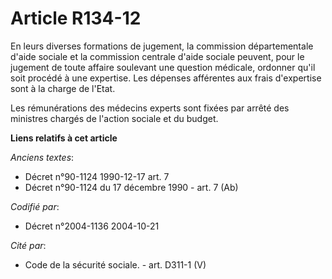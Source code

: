 # Article R134-12

En leurs diverses formations de jugement, la commission départementale d'aide sociale et la commission centrale d'aide
sociale peuvent, pour le jugement de toute affaire soulevant une question médicale, ordonner qu'il soit procédé à une
expertise. Les dépenses afférentes aux frais d'expertise sont à la charge de l'Etat.

Les rémunérations des médecins experts sont fixées par arrêté des ministres chargés de l'action sociale et du budget.

**Liens relatifs à cet article**

_Anciens textes_:

  - Décret n°90-1124 1990-12-17 art. 7
  - Décret n°90-1124 du 17 décembre 1990 - art. 7 (Ab)

_Codifié par_:

  - Décret n°2004-1136 2004-10-21

_Cité par_:

  - Code de la sécurité sociale. - art. D311-1 (V)
